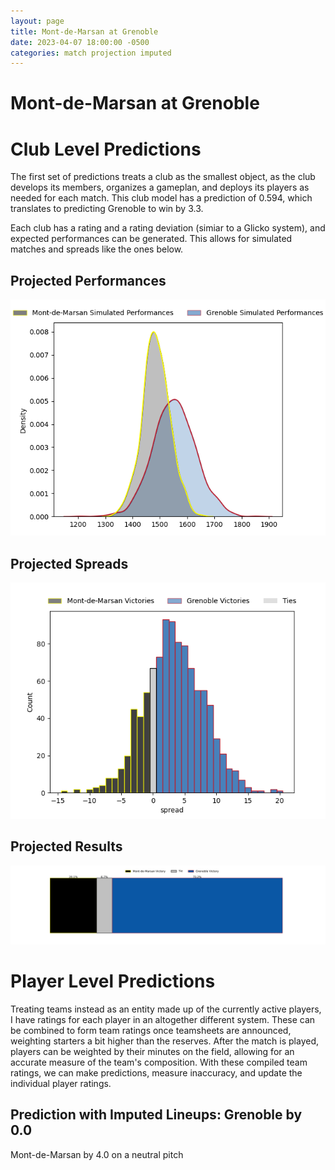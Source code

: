 ```yaml
---  
layout: page  
title: Mont-de-Marsan at Grenoble  
date: 2023-04-07 18:00:00 -0500  
categories: match projection imputed  
---
```

# Mont-de-Marsan at Grenoble

# Club Level Predictions


The first set of predictions treats a club as the smallest object, as the club develops its members, organizes a gameplan, and deploys its players as needed for each match. This club model has a prediction of 0.594, which translates to predicting Grenoble to win by 3.3.

Each club has a rating and a rating deviation (simiar to a Glicko system), and expected performances can be generated. This allows for simulated matches and spreads like the ones below.
## Projected Performances


![Projected Performances](plots/performances_2023-04-07-Grenoble-Mont-de-Marsan.png)
## Projected Spreads


![Projected Spreads](plots/spreads_2023-04-07-Grenoble-Mont-de-Marsan.png)
## Projected Results


![Projected Results](plots/resultbar_2023-04-07-Grenoble-Mont-de-Marsan.png)
# Player Level Predictions


Treating teams instead as an entity made up of the currently active players, I have ratings for each player in an altogether different system. These can be combined to form team ratings once teamsheets are announced, weighting starters a bit higher than the reserves. After the match is played, players can be weighted by their minutes on the field, allowing for an accurate measure of the team's composition. With these compiled team ratings, we can make predictions, measure inaccuracy, and update the individual player ratings.
## Prediction with Imputed Lineups: Grenoble by 0.0


Mont-de-Marsan by 4.0 on a neutral pitch

